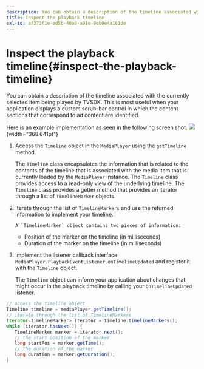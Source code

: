 ```yaml
---
description: You can obtain a description of the timeline associated with the currently selected item being played by TVSDK. This is most useful when your application displays a custom scrub-bar control in which the content sections that correspond to ad content are identified.
title: Inspect the playback timeline
exl-id: af373f1e-ed5b-40a9-a91e-9eb0e4a181de
---
```

# Inspect the playback timeline{#inspect-the-playback-timeline}

You can obtain a description of the timeline associated with the currently selected item being played by TVSDK. This is most useful when your application displays a custom scrub-bar control in which the content sections that correspond to ad content are identified.

Here is an example implementation as seen in the following screen shot.  ![](assets/inspect-playback.jpg){width="368.641pt"}

1. Access the `Timeline` object in the `MediaPlayer` using the `getTimeline` method.

   The `Timeline` class encapsulates the information that is related to the contents of the timeline that is associated with the media item that is currently loaded by the `MediaPlayer` instance. The `Timeline` class provides access to a read-only view of the underlying timeline. The `Timeline` class provides a getter method that provides  an iterator through a list of `TimelineMarker` objects. 

1. Iterate through the list of `TimelineMarkers` and use the returned information to implement your timeline.

       A `TimelineMarker` object contains two pieces of information:

    * Position of the marker on the timeline (in milliseconds)
    * Duration of the marker on the timeline (in milliseconds)

1. Implement the listener callback interface `MediaPlayer.PlaybackEventListener.onTimelineUpdated` and register it with the `Timeline` object.

   The `Timeline` object can inform your application about changes that might occur in the playback timeline by calling your `OnTimelineUpdated` listener.

```java
// access the timeline object 
Timeline timeline = mediaPlayer.getTimeline(); 
// iterate through the list of TimelineMarkers 
Iterator<TimelineMarker> iterator = timeline.timelineMarkers(); 
while (iterator.hasNext()) { 
   TimelineMarker marker = iterator.next(); 
   // the start position of the marker 
   long startPos = marker.getTime(); 
   // the duration of the marker 
   long duration = marker.getDuration(); 
}
```
